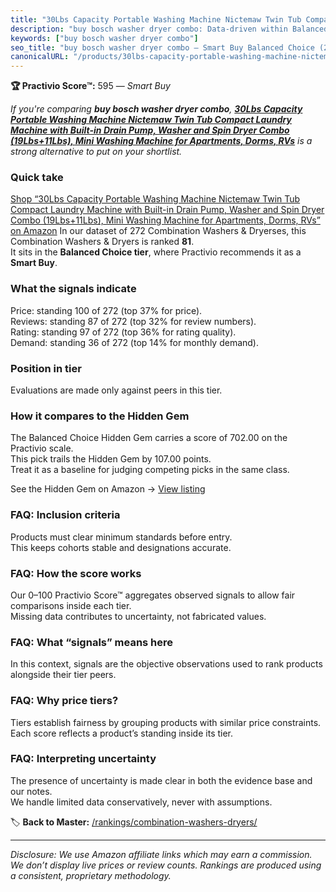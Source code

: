 ```yaml
---
title: "30Lbs Capacity Portable Washing Machine Nictemaw Twin Tub Compact Laundry Machine with Built-in Drain Pump, Washer and Spin Dryer Combo (19Lbs+11Lbs), Mini Washing Machine for Apartments, Dorms, RVs"
description: "buy bosch washer dryer combo: Data-driven within Balanced Choice ranking using the Practivio Score™. Positioned by quality, value, demand, findability, momentu…"
keywords: ["buy bosch washer dryer combo"]
seo_title: "buy bosch washer dryer combo — Smart Buy Balanced Choice (2025)"
canonicalURL: "/products/30lbs-capacity-portable-washing-machine-nictemaw-twin-tub-compact-laundry-machine-with-built-in-drain-pump-washer-and-spin-dryer-combo-19lbs11lbs-mini-washing-machine-for-apartments-dorms-rvs-B0CQ2K2BDW/"
---
```


**🏆 Practivio Score™:** 595 — _Smart Buy_


*If you're comparing **buy bosch washer dryer combo**, **[30Lbs Capacity Portable Washing Machine Nictemaw Twin Tub Compact Laundry Machine with Built-in Drain Pump, Washer and Spin Dryer Combo (19Lbs+11Lbs), Mini Washing Machine for Apartments, Dorms, RVs](https://www.amazon.com/dp/B0CQ2K2BDW?tag=practivio-20)** is a strong alternative to put on your shortlist.*
### Quick take
[Shop “30Lbs Capacity Portable Washing Machine Nictemaw Twin Tub Compact Laundry Machine with Built-in Drain Pump, Washer and Spin Dryer Combo (19Lbs+11Lbs), Mini Washing Machine for Apartments, Dorms, RVs” on Amazon](https://www.amazon.com/dp/B0CQ2K2BDW?tag=practivio-20)
In our dataset of 272 Combination Washers & Dryerses, this Combination Washers & Dryers is ranked **81**.  
It sits in the **Balanced Choice tier**, where Practivio recommends it as a **Smart Buy**.

### What the signals indicate
Price: standing 100 of 272 (top 37% for price).  
Reviews: standing 87 of 272 (top 32% for review numbers).  
Rating: standing 97 of 272 (top 36% for rating quality).  
Demand: standing 36 of 272 (top 14% for monthly demand).

### Position in tier
Evaluations are made only against peers in this tier.

### How it compares to the Hidden Gem
The Balanced Choice Hidden Gem carries a score of 702.00 on the Practivio scale.  
This pick trails the Hidden Gem by 107.00 points.  
Treat it as a baseline for judging competing picks in the same class.  

See the Hidden Gem on Amazon → [View listing](https://www.amazon.com/dp/B0D4282T95?tag=practivio-20)

### FAQ: Inclusion criteria
Products must clear minimum standards before entry.  
This keeps cohorts stable and designations accurate.

### FAQ: How the score works
Our 0–100 Practivio Score™ aggregates observed signals to allow fair comparisons inside each tier.  
Missing data contributes to uncertainty, not fabricated values.

### FAQ: What “signals” means here
In this context, signals are the objective observations used to rank products alongside their tier peers.

### FAQ: Why price tiers?
Tiers establish fairness by grouping products with similar price constraints.  
Each score reflects a product’s standing inside its tier.

### FAQ: Interpreting uncertainty
The presence of uncertainty is made clear in both the evidence base and our notes.  
We handle limited data conservatively, never with assumptions.


🏷️ **Back to Master:** [/rankings/combination-washers-dryers/](/rankings/combination-washers-dryers/)

---
_Disclosure: We use Amazon affiliate links which may earn a commission. We don’t display live prices or review counts. Rankings are produced using a consistent, proprietary methodology._
